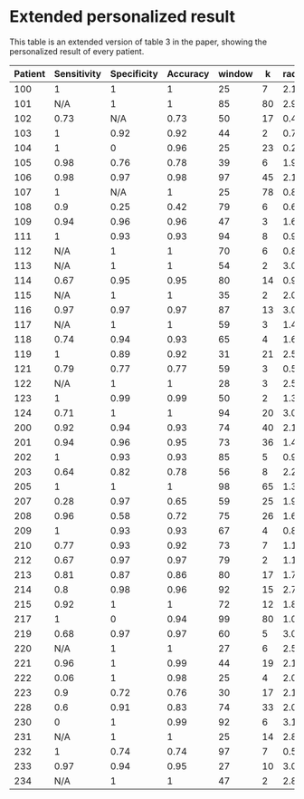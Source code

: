 # Extended personalized result

This table is an extended version of table 3 in the paper, showing the personalized result of every patient.

| Patient | Sensitivity | Specificity | Accuracy | window | k  | radius |
|---------|-------------|-------------|----------|--------|----|--------|
| 100     | 1           | 1           | 1        | 25     | 7  | 2.17   |
| 101     | N/A         | 1           | 1        | 85     | 80 | 2.98   |
| 102     | 0.73        | N/A         | 0.73     | 50     | 17 | 0.44   |
| 103     | 1           | 0.92        | 0.92     | 44     | 2  | 0.77   |
| 104     | 1           | 0           | 0.96     | 25     | 23 | 0.28   |
| 105     | 0.98        | 0.76        | 0.78     | 39     | 6  | 1.98   |
| 106     | 0.98        | 0.97        | 0.98     | 97     | 45 | 2.19   |
| 107     | 1           | N/A         | 1        | 25     | 78 | 0.82   |
| 108     | 0.9         | 0.25        | 0.42     | 79     | 6  | 0.62   |
| 109     | 0.94        | 0.96        | 0.96     | 47     | 3  | 1.61   |
| 111     | 1           | 0.93        | 0.93     | 94     | 8  | 0.94   |
| 112     | N/A         | 1           | 1        | 70     | 6  | 0.88   |
| 113     | N/A         | 1           | 1        | 54     | 2  | 3.07   |
| 114     | 0.67        | 0.95        | 0.95     | 80     | 14 | 0.92   |
| 115     | N/A         | 1           | 1        | 35     | 2  | 2.07   |
| 116     | 0.97        | 0.97        | 0.97     | 87     | 13 | 3.05   |
| 117     | N/A         | 1           | 1        | 59     | 3  | 1.41   |
| 118     | 0.74        | 0.94        | 0.93     | 65     | 4  | 1.65   |
| 119     | 1           | 0.89        | 0.92     | 31     | 21 | 2.58   |
| 121     | 0.79        | 0.77        | 0.77     | 59     | 3  | 0.59   |
| 122     | N/A         | 1           | 1        | 28     | 3  | 2.53   |
| 123     | 1           | 0.99        | 0.99     | 50     | 2  | 1.38   |
| 124     | 0.71        | 1           | 1        | 94     | 20 | 3.09   |
| 200     | 0.92        | 0.94        | 0.93     | 74     | 40 | 2.1    |
| 201     | 0.94        | 0.96        | 0.95     | 73     | 36 | 1.42   |
| 202     | 1           | 0.93        | 0.93     | 85     | 5  | 0.91   |
| 203     | 0.64        | 0.82        | 0.78     | 56     | 8  | 2.25   |
| 205     | 1           | 1           | 1        | 98     | 65 | 1.33   |
| 207     | 0.28        | 0.97        | 0.65     | 59     | 25 | 1.9    |
| 208     | 0.96        | 0.58        | 0.72     | 75     | 26 | 1.67   |
| 209     | 1           | 0.93        | 0.93     | 67     | 4  | 0.88   |
| 210     | 0.77        | 0.93        | 0.92     | 73     | 7  | 1.13   |
| 212     | 0.67        | 0.97        | 0.97     | 79     | 2  | 1.16   |
| 213     | 0.81        | 0.87        | 0.86     | 80     | 17 | 1.73   |
| 214     | 0.8         | 0.98        | 0.96     | 92     | 15 | 2.71   |
| 215     | 0.92        | 1           | 1        | 72     | 12 | 1.84   |
| 217     | 1           | 0           | 0.94     | 99     | 80 | 1.08   |
| 219     | 0.68        | 0.97        | 0.97     | 60     | 5  | 3.04   |
| 220     | N/A         | 1           | 1        | 27     | 6  | 2.52   |
| 221     | 0.96        | 1           | 0.99     | 44     | 19 | 2.12   |
| 222     | 0.06        | 1           | 0.98     | 25     | 4  | 2.07   |
| 223     | 0.9         | 0.72        | 0.76     | 30     | 17 | 2.19   |
| 228     | 0.6         | 0.91        | 0.83     | 74     | 33 | 2.09   |
| 230     | 0           | 1           | 0.99     | 92     | 6  | 3.1    |
| 231     | N/A         | 1           | 1        | 25     | 14 | 2.87   |
| 232     | 1           | 0.74        | 0.74     | 97     | 7  | 0.53   |
| 233     | 0.97        | 0.94        | 0.95     | 27     | 10 | 3.07   |
| 234     | N/A         | 1           | 1        | 47     | 2  | 2.86   |
